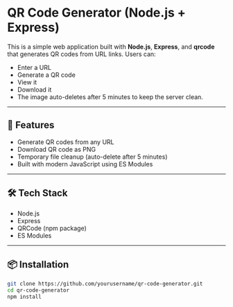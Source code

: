# QR Code Generator (Node.js + Express)

This is a simple web application built with **Node.js**, **Express**, and **qrcode** that generates QR codes from URL links. Users can:
- Enter a URL
- Generate a QR code
- View it
- Download it
- The image auto-deletes after 5 minutes to keep the server clean.

---

## 🚀 Features

- Generate QR codes from any URL
- Download QR code as PNG
- Temporary file cleanup (auto-delete after 5 minutes)
- Built with modern JavaScript using ES Modules

---

## 🛠 Tech Stack

- Node.js
- Express
- QRCode (npm package)
- ES Modules

---

## 📦 Installation

```bash
git clone https://github.com/yourusername/qr-code-generator.git
cd qr-code-generator
npm install
